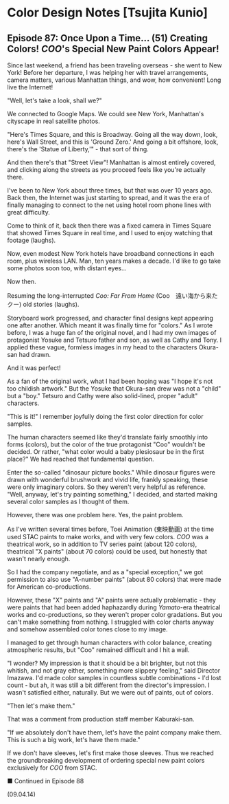 # Color Design Notes [Tsujita Kunio]

## Episode 87: Once Upon a Time... (51) Creating Colors! *COO*'s Special New Paint Colors Appear!

Since last weekend, a friend has been traveling overseas - she went to New York! Before her departure, I was helping her with travel arrangements, camera matters, various Manhattan things, and wow, how convenient! Long live the Internet!

"Well, let's take a look, shall we?"

We connected to Google Maps. We could see New York, Manhattan's cityscape in real satellite photos.

"Here's Times Square, and this is Broadway. Going all the way down, look, here's Wall Street, and this is 'Ground Zero.' And going a bit offshore, look, there's the 'Statue of Liberty,'" - that sort of thing.

And then there's that "Street View"! Manhattan is almost entirely covered, and clicking along the streets as you proceed feels like you're actually there.

I've been to New York about three times, but that was over 10 years ago. Back then, the Internet was just starting to spread, and it was the era of finally managing to connect to the net using hotel room phone lines with great difficulty.

Come to think of it, back then there was a fixed camera in Times Square that showed Times Square in real time, and I used to enjoy watching that footage (laughs).

Now, even modest New York hotels have broadband connections in each room, plus wireless LAN. Man, ten years makes a decade. I'd like to go take some photos soon too, with distant eyes...

Now then.

Resuming the long-interrupted *Coo: Far From Home* (Coo　遠い海から来たクー) old stories (laughs).

Storyboard work progressed, and character final designs kept appearing one after another. Which meant it was finally time for "colors." As I wrote before, I was a huge fan of the original novel, and I had my own images of protagonist Yosuke and Tetsuro father and son, as well as Cathy and Tony. I applied these vague, formless images in my head to the characters Okura-san had drawn.

And it was perfect!

As a fan of the original work, what I had been hoping was "I hope it's not too childish artwork." But the Yosuke that Okura-san drew was not a "child" but a "boy." Tetsuro and Cathy were also solid-lined, proper "adult" characters.

"This is it!" I remember joyfully doing the first color direction for color samples.

The human characters seemed like they'd translate fairly smoothly into forms (colors), but the color of the true protagonist "Coo" wouldn't be decided. Or rather, "what color would a baby plesiosaur be in the first place?" We had reached that fundamental question.

Enter the so-called "dinosaur picture books." While dinosaur figures were drawn with wonderful brushwork and vivid life, frankly speaking, these were only imaginary colors. So they weren't very helpful as reference. "Well, anyway, let's try painting something," I decided, and started making several color samples as I thought of them.

However, there was one problem here. Yes, the paint problem.

As I've written several times before, Toei Animation (東映動画) at the time used STAC paints to make works, and with very few colors. *COO* was a theatrical work, so in addition to TV series paint (about 120 colors), theatrical "X paints" (about 70 colors) could be used, but honestly that wasn't nearly enough.

So I had the company negotiate, and as a "special exception," we got permission to also use "A-number paints" (about 80 colors) that were made for American co-productions.

However, these "X" paints and "A" paints were actually problematic - they were paints that had been added haphazardly during *Yamato*-era theatrical works and co-productions, so they weren't proper color gradations. But you can't make something from nothing. I struggled with color charts anyway and somehow assembled color tones close to my image.

I managed to get through human characters with color balance, creating atmospheric results, but "Coo" remained difficult and I hit a wall.

"I wonder? My impression is that it should be a bit brighter, but not this whitish, and not gray either, something more slippery feeling," said Director Imazawa. I'd made color samples in countless subtle combinations - I'd lost count - but ah, it was still a bit different from the director's impression. I wasn't satisfied either, naturally. But we were out of paints, out of colors.

"Then let's make them."

That was a comment from production staff member Kaburaki-san.

"If we absolutely don't have them, let's have the paint company make them. This is such a big work, let's have them made."

If we don't have sleeves, let's first make those sleeves. Thus we reached the groundbreaking development of ordering special new paint colors exclusively for *COO* from STAC.

■ Continued in Episode 88

(09.04.14)